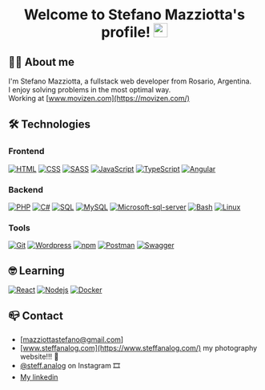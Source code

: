 <h1 align="center">
  Welcome to Stefano Mazziotta's profile!
  <img src="https://media.giphy.com/media/hvRJCLFzcasrR4ia7z/giphy.gif" width="28">
</h1>

## 👨‍💻 About me
I'm Stefano Mazziotta, a fullstack web developer from Rosario, Argentina. <br>
I enjoy solving problems in the most optimal way. <br>
Working at [www.movizen.com](https://movizen.com/)

## 🛠️ Technologies 

### Frontend
<p>
  <a href="https://github.com/Stefano-Mazziotta"><img alt="HTML" src="https://img.shields.io/badge/HTML-E34F26.svg?logo=html5&logoColor=white"></a>
  <a href="https://github.com/Stefano-Mazziotta"><img alt="CSS" src="https://img.shields.io/badge/CSS-1572B6.svg?logo=css3&logoColor=white"></a>
  <a href="https://github.com/Stefano-Mazziotta"><img alt="SASS" src="https://img.shields.io/badge/Sass-hotpink.svg?logo=SASS&logoColor=white"></a>
  <a href="https://github.com/Stefano-Mazziotta"><img alt="JavaScript" src="https://img.shields.io/badge/JavaScript-F7DF1E.svg?logo=javascript&logoColor=black"></a>
  <a href="https://github.com/Stefano-Mazziotta"><img alt="TypeScript" src="https://img.shields.io/badge/TypeScript-007ACC.svg?logo=typescript&logoColor=white"></a>
  <a href="https://github.com/Stefano-Mazziotta"><img alt="Angular" src="https://img.shields.io/badge/-Angular-DD0031?style=flat-square&logo=angular&logoColor=white"/></a>
</p>

### Backend
<p>
  <a href="https://github.com/Stefano-Mazziotta"><img alt="PHP" src="https://img.shields.io/badge/PHP-777BB4.svg?logo=php&logoColor=white"></a>
  <a href="https://github.com/Stefano-Mazziotta"><img alt="C#" src="https://custom-icon-badges.herokuapp.com/badge/C%23-68217A.svg?logo=cs2&logoColor=white"></a>
  <a href="https://github.com/Stefano-Mazziotta"><img alt="SQL" src="https://custom-icon-badges.herokuapp.com/badge/SQL-025E8C.svg?logo=database&logoColor=white"></a>
  <a href="https://github.com/Stefano-Mazziotta"><img alt="MySQL" src="https://img.shields.io/badge/MySQL-00f.svg?logo=mysql&logoColor=white"></a>
  <a href="https://github.com/Stefano-Mazziotta"><img alt="Microsoft-sql-server" src="https://img.shields.io/badge/Microsoft_SQL_SERVER-grey.svg?logo=microsoft-sql-server&logoColor=white%22"></a>
  <a href="https://github.com/Stefano-Mazziotta"><img alt="Bash" src="https://img.shields.io/badge/Bash-121011.svg?logo=gnu-bash&logoColor=white"></a>
  <a href="https://github.com/Stefano-Mazziotta"><img alt="Linux" src="https://img.shields.io/badge/Linux-FCC624.svg?logo=linux&logoColor=black"></a>
</p>

### Tools
<p>
  <a href="https://github.com/Stefano-Mazziotta"><img alt="Git" src="https://img.shields.io/badge/Git-F05033.svg?logo=git&logoColor=white"></a>
  <a href="https://github.com/Stefano-Mazziotta"><img alt="Wordpress" src="https://img.shields.io/badge/Wordpress-21759B?logo=wordpress&logoColor=white"></a>
  <a href="https://github.com/Stefano-Mazziotta"><img alt="npm" src="https://img.shields.io/badge/-NPM-CB3837?style=flat-square&logo=npm&logoColor=white"/></a>
  <a href="https://github.com/Stefano-Mazziotta"><img alt="Postman" src="https://img.shields.io/badge/Postman-FF6C37?logo=postman&logoColor=white"></a>
  <a href="https://github.com/Stefano-Mazziotta"><img alt="Swagger" src="https://img.shields.io/badge/Swagger-23Clojure?logo=swagger&logoColor=white"></a>
</p>

## 🤓 Learning
<p>
    <a href="https://github.com/Stefano-Mazziotta"><img alt="React" src="https://img.shields.io/badge/-React-45b8d8?style=flat-square&logo=react&logoColor=white" /></a>
    <a href="https://github.com/Stefano-Mazziotta"><img alt="Nodejs" src="https://img.shields.io/badge/-Nodejs-43853d?style=flat-square&logo=Node.js&logoColor=white" /></a>
    <a href="https://github.com/Stefano-Mazziotta"><img alt="Docker" src="https://img.shields.io/badge/-Docker-46a2f1?style=flat-square&logo=docker&logoColor=white" /></a>
</p>

## 📪 Contact
- [mazziottastefano@gmail.com]
- [www.steffanalog.com](https://www.steffanalog.com/) my photography website!!! 📸
- [@steff.analog](https://www.instagram.com/steff.analog/) on Instagram 🎞
- [My linkedin](https://www.linkedin.com/in/stefanomazziotta/)

